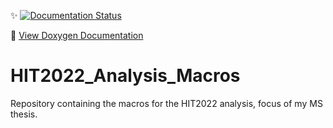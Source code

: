 ✨ [![Documentation Status](https://readthedocs.org/projects/hit2022-analysis-macros/badge/?version=latest)](https://hit2022-analysis-macros.readthedocs.io/en/latest/?badge=latest)

📖 [View Doxygen Documentation](https://lorenzopierfederici98.github.io/HIT2022_Analysis_Macros/html/index.html)

# HIT2022_Analysis_Macros
Repository containing the macros for the HIT2022 analysis, focus of my MS thesis.
